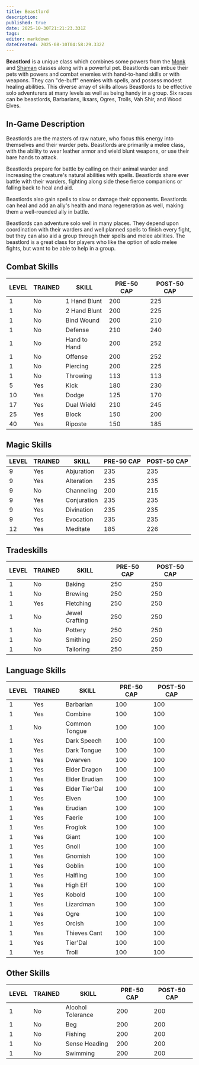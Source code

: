 ```yaml
---
title: Beastlord
description: 
published: true
date: 2025-10-30T21:21:23.331Z
tags: 
editor: markdown
dateCreated: 2025-08-10T04:58:29.332Z
---
```


  **Beastlord** is a unique class which combines some powers from the [Monk](/character/classes/monk) and [Shaman](/character/classes/shaman) classes along with a powerful pet. Beastlords can imbue their pets with powers and combat enemies with hand-to-hand skills or with weapons. They can "de-buff" enemies with spells, and possess modest healing abilities. This diverse array of skills allows Beastlords to be effective solo adventurers at many levels as well as being handy in a group. Six races can be beastlords, Barbarians, Iksars, Ogres, Trolls, Vah Shir, and Wood Elves. 

## In-Game Description
Beastlords are the masters of raw nature, who focus this energy into themselves and their warder pets. Beastlords are primarily a melee class, with the ability to wear leather armor and wield blunt weapons, or use their bare hands to attack.

Beastlords prepare for battle by calling on their animal warder and increasing the creature's natural abilities with spells. Beastlords share ever battle with their warders, fighting along side these fierce companions or falling back to heal and aid.

Beastlords also gain spells to slow or damage their opponents. Beastlords can heal and add an ally's health and mana regeneration as well, making them a well-rounded ally in battle.

Beastlords can adventure solo well in many places. They depend upon coordination with their warders and well planned spells to finish every fight, but they can also aid a group through their spells and melee abilities. The beastlord is a great class for players who like the option of solo melee fights, but want to be able to help in a group. 

## Combat Skills

| LEVEL | TRAINED | SKILL | PRE-50 CAP | POST-50 CAP |
|-------|---------|-------|------------|-------------|
| 1 | No | 1 Hand Blunt | 200 | 225 |
| 1 | No | 2 Hand Blunt | 200 | 225 |
| 1 | No | Bind Wound | 200 | 210 |
| 1 | No | Defense | 210 | 240 |
| 1 | No | Hand to Hand | 200 | 252 |
| 1 | No | Offense | 200 | 252 |
| 1 | No | Piercing | 200 | 225 |
| 1 | No | Throwing | 113 | 113 |
| 5 | Yes | Kick | 180 | 230 |
| 10 | Yes | Dodge | 125 | 170 |
| 17 | Yes | Dual Wield | 210 | 245 |
| 25 | Yes | Block | 150 | 200 |
| 40 | Yes | Riposte | 150 | 185 |

## Magic Skills
| LEVEL | TRAINED | SKILL | PRE-50 CAP | POST-50 CAP |
|-------|---------|-------|------------|-------------|
| 9 | Yes | Abjuration | 235 | 235 |
| 9 | Yes | Alteration | 235 | 235 |
| 9 | No | Channeling | 200 | 215 |
| 9 | Yes | Conjuration | 235 | 235 |
| 9 | Yes | Divination | 235 | 235 |
| 9 | Yes | Evocation | 235 | 235 |
| 12 | Yes | Meditate | 185 | 226 |

## Tradeskills
| LEVEL | TRAINED | SKILL | PRE-50 CAP | POST-50 CAP |
|-------|---------|-------|------------|-------------|
| 1 | No | Baking | 250 | 250 |
| 1 | No | Brewing | 250 | 250 |
| 1 | Yes | Fletching | 250 | 250 |
| 1 | No | Jewel Crafting | 250 | 250 |
| 1 | No | Pottery | 250 | 250 |
| 1 | No | Smithing | 250 | 250 |
| 1 | No | Tailoring | 250 | 250 |

## Language Skills
| LEVEL | TRAINED | SKILL | PRE-50 CAP | POST-50 CAP |
|-------|---------|-------|------------|-------------|
| 1 | Yes | Barbarian | 100 | 100 |
| 1 | Yes | Combine | 100 | 100 |
| 1 | No | Common Tongue | 100 | 100 |
| 1 | Yes | Dark Speech | 100 | 100 |
| 1 | Yes | Dark Tongue | 100 | 100 |
| 1 | Yes | Dwarven | 100 | 100 |
| 1 | Yes | Elder Dragon | 100 | 100 |
| 1 | Yes | Elder Erudian | 100 | 100 |
| 1 | Yes | Elder Tier'Dal | 100 | 100 |
| 1 | Yes | Elven | 100 | 100 |
| 1 | Yes | Erudian | 100 | 100 |
| 1 | Yes | Faerie | 100 | 100 |
| 1 | Yes | Froglok | 100 | 100 |
| 1 | Yes | Giant | 100 | 100 |
| 1 | Yes | Gnoll | 100 | 100 |
| 1 | Yes | Gnomish | 100 | 100 |
| 1 | Yes | Goblin | 100 | 100 |
| 1 | Yes | Halfling | 100 | 100 |
| 1 | Yes | High Elf | 100 | 100 |
| 1 | Yes | Kobold | 100 | 100 |
| 1 | Yes | Lizardman | 100 | 100 |
| 1 | Yes | Ogre | 100 | 100 |
| 1 | Yes | Orcish | 100 | 100 |
| 1 | Yes | Thieves Cant | 100 | 100 |
| 1 | Yes | Tier'Dal | 100 | 100 |
| 1 | Yes | Troll | 100 | 100 |

## Other Skills
| LEVEL | TRAINED | SKILL | PRE-50 CAP | POST-50 CAP |
|-------|---------|-------|------------|-------------|
| 1 | No | Alcohol Tolerance | 200 | 200 |
| 1 | No | Beg | 200 | 200 |
| 1 | No | Fishing | 200 | 200 |
| 1 | No | Sense Heading | 200 | 200 |
| 1 | No | Swimming | 200 | 200 |
